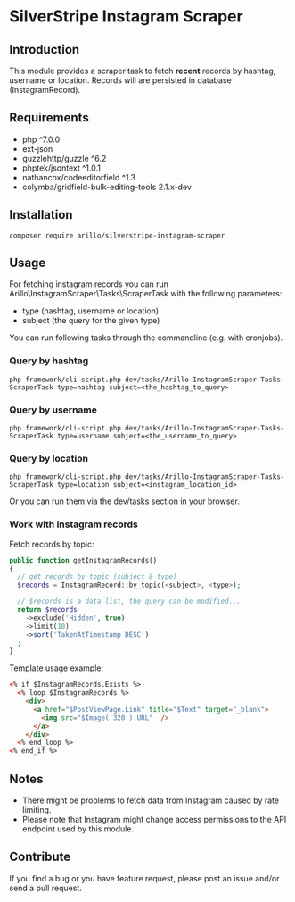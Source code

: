 # SilverStripe Instagram Scraper

## Introduction

This module provides a scraper task to fetch **recent** records by hashtag,
username or location. Records will are persisted in database (InstagramRecord).

## Requirements

* php ^7.0.0
* ext-json
* guzzlehttp/guzzle ^6.2
* phptek/jsontext ^1.0.1
* nathancox/codeeditorfield ^1.3
* colymba/gridfield-bulk-editing-tools 2.1.x-dev

## Installation

```
composer require arillo/silverstripe-instagram-scraper
```

## Usage

For fetching instagram records you can run
Arillo\InstagramScraper\Tasks\ScraperTask with the following parameters:

* type (hashtag, username or location)
* subject (the query for the given type)

You can run following tasks through the commandline (e.g. with cronjobs).

### Query by hashtag

```
php framework/cli-script.php dev/tasks/Arillo-InstagramScraper-Tasks-ScraperTask type=hashtag subject=<the_hashtag_to_query>
```

### Query by username

```
php framework/cli-script.php dev/tasks/Arillo-InstagramScraper-Tasks-ScraperTask type=username subject=<the_username_to_query>
```

### Query by location

```
php framework/cli-script.php dev/tasks/Arillo-InstagramScraper-Tasks-ScraperTask type=location subject=<instagram_location_id>
```

Or you can run them via the dev/tasks section in your browser.

### Work with instagram records

Fetch records by topic:

```php
public function getInstagramRecords()
{
  // get records by topic (subject & type)
  $records = InstagramRecord::by_topic(<subject>, <type>);

  // $records is a data list, the query can be modified...
  return $records
    ->exclude('Hidden', true)
    ->limit(10)
    ->sort('TakenAtTimestamp DESC')
  ;
}
```

Template usage example:

```html
<% if $InstagramRecords.Exists %>
  <% loop $InstagramRecords %>
    <div>
      <a href="$PostViewPage.Link" title="$Text" target="_blank">
        <img src="$Image('320').URL"  />
      </a>
    </div>
  <% end_loop %>
<% end_if %>
```

## Notes

* There might be problems to fetch data from Instagram caused by rate limiting.
* Please note that Instagram might change access permissions to the API endpoint
  used by this module.

## Contribute

If you find a bug or you have feature request, please post an issue and/or send
a pull request.

